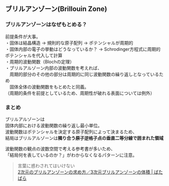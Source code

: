 ## ブリルアンゾーン(Brillouin Zone)
### ブリルアンゾーンはなぜもとめる？
前提条件が大事。  
・固体は結晶構造 → 規則的な原子配列 → ポテンシャルが周期的  
・固体内部の電子の挙動はどうなっているか？ → Schrodinger方程式に周期的ポテンシャルを代入して計算  
・周期的波動関数（Blochの定理）  
・ブリルアルゾーン内部の波動関数を考えれば、  
　周期的部分のその他の部分は周期的に同じ波動関数の繰り返しとなっているため  
　固体全体の波動関数をもとめたと同義。  
 （周期的条件を前提としているため、周期性が破れる表面については例外）  
### まとめ
ブリルアルゾーンは  
固体内部における波動関数の繰り返し最小単位。  
波動関数はポテンシャルを決定する原子配列によって決まるため、  
結局はブリルアルゾーンは**隣り合う~~原子~~逆格子点の垂直二等分線で囲まれた領域**  

波動関数の観点の波数空間で考える参考書が多いため、  
「結局何を表しているのか？」がわからなくなるパターンに注意。  
> 言葉に惑わされてはいけない  
[2次元のブリルアンゾーンの求め方／3次元ブリルアンゾーンの体積 | ばたぱら](https://batapara.com/archives/brillouin-zone-2d.html/)
